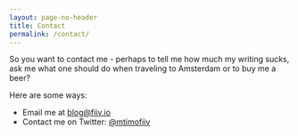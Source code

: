 ```yaml
---
layout: page-no-header
title: Contact
permalink: /contact/
---
```

So you want to contact me - perhaps to tell me how much my writing sucks, ask me what one should do when traveling to Amsterdam or to buy me a beer?

Here are some ways:

 * Email me at [blog@fiiv.io](mailto:blog@fiiv.io)
 * Contact me on Twitter: [@mtimofiiv](https://twitter.com/mtimofiiv)
